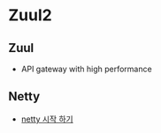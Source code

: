 # Zuul2

## Zuul 
  - API gateway with high performance

## Netty
  - [netty 시작 하기](http://hatemogi.github.io/netty-startup/#1)

